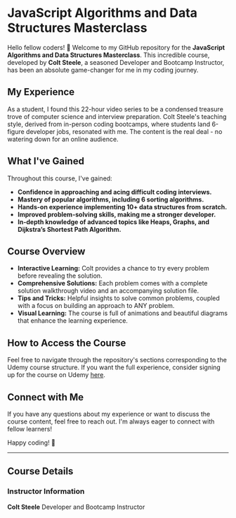 # JavaScript Algorithms and Data Structures Masterclass

Hello fellow coders! 👋 Welcome to my GitHub repository for the **JavaScript Algorithms and Data Structures Masterclass**. This incredible course, developed by **Colt Steele**, a seasoned Developer and Bootcamp Instructor, has been an absolute game-changer for me in my coding journey.

## My Experience

As a student, I found this 22-hour video series to be a condensed treasure trove of computer science and interview preparation. Colt Steele's teaching style, derived from in-person coding bootcamps, where students land 6-figure developer jobs, resonated with me. The content is the real deal - no watering down for an online audience.

## What I've Gained

Throughout this course, I've gained:

- **Confidence in approaching and acing difficult coding interviews.**
- **Mastery of popular algorithms, including 6 sorting algorithms.**
- **Hands-on experience implementing 10+ data structures from scratch.**
- **Improved problem-solving skills, making me a stronger developer.**
- **In-depth knowledge of advanced topics like Heaps, Graphs, and Dijkstra’s Shortest Path Algorithm.**

## Course Overview

- **Interactive Learning:** Colt provides a chance to try every problem before revealing the solution.
- **Comprehensive Solutions:** Each problem comes with a complete solution walkthrough video and an accompanying solution file.
- **Tips and Tricks:** Helpful insights to solve common problems, coupled with a focus on building an approach to ANY problem.
- **Visual Learning:** The course is full of animations and beautiful diagrams that enhance the learning experience.

## How to Access the Course

Feel free to navigate through the repository's sections corresponding to the Udemy course structure. If you want the full experience, consider signing up for the course on Udemy [here](https://www.udemy.com/course/js-algorithms-and-data-structures-masterclass).

## Connect with Me

If you have any questions about my experience or want to discuss the course content, feel free to reach out. I'm always eager to connect with fellow learners!

Happy coding! 🚀

---

## Course Details

### Instructor Information

**Colt Steele**
Developer and Bootcamp Instructor

